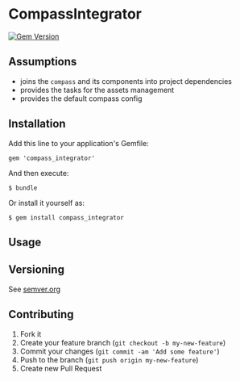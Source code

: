 # CompassIntegrator

[![Gem Version](https://badge.fury.io/rb/compass_integrator.svg)](http://badge.fury.io/rb/compass_integrator)

## Assumptions

* joins the `compass` and its components into project dependencies
* provides the tasks for the assets management
* provides the default compass config

## Installation

Add this line to your application's Gemfile:

    gem 'compass_integrator'

And then execute:

    $ bundle

Or install it yourself as:

    $ gem install compass_integrator

## Usage

## Versioning

See [semver.org][semver]

## Contributing

1. Fork it
2. Create your feature branch (`git checkout -b my-new-feature`)
3. Commit your changes (`git commit -am 'Add some feature'`)
4. Push to the branch (`git push origin my-new-feature`)
5. Create new Pull Request

[semver]: http://semver.org/
